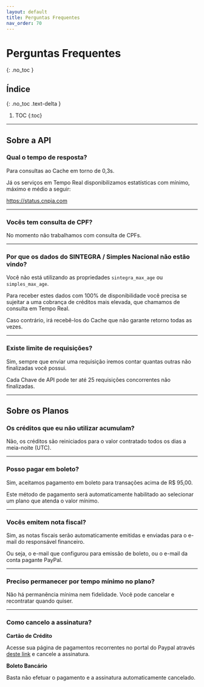 ```yaml
---
layout: default
title: Perguntas Frequentes
nav_order: 70
---
```


# Perguntas Frequentes
{: .no_toc }

## Índice
{: .no_toc .text-delta }

1. TOC
{:toc}

---

## Sobre a API

### Qual o tempo de resposta?

Para consultas ao Cache em torno de 0,3s.

Já os serviços em Tempo Real disponibilizamos estatísticas com mínimo, máximo e médio a seguir:

https://status.cnpja.com

---

### Vocês tem consulta de CPF?

No momento não trabalhamos com consulta de CPFs.

---

### Por que os dados do SINTEGRA / Simples Nacional não estão vindo?

Você não está utilizando as propriedades `sintegra_max_age` ou `simples_max_age`.

Para receber estes dados com 100% de disponibilidade você precisa se sujeitar a uma cobrança de créditos mais elevada, que chamamos de consulta em Tempo Real.

Caso contrário, irá recebê-los do Cache que não garante retorno todas as vezes.

---

### Existe limite de requisições?

Sim, sempre que enviar uma requisição iremos contar quantas outras não finalizadas você possui.

Cada Chave de API pode ter até 25 requisições concorrentes não finalizadas.

---

## Sobre os Planos

### Os créditos que eu não utilizar acumulam?

Não, os créditos são reiniciados para o valor contratado todos os dias a meia-noite (UTC).

---

### Posso pagar em boleto?

Sim, aceitamos pagamento em boleto para transações acima de R$ 95,00.

Este método de pagamento será automaticamente habilitado ao selecionar um plano que atenda o valor mínimo.

---

### Vocês emitem nota fiscal?

Sim, as notas fiscais serão automaticamente emitidas e enviadas para o e-mail do responsável financeiro.

Ou seja, o e-mail que configurou para emissão de boleto, ou o e-mail da conta pagante PayPal.

---

### Preciso permanecer por tempo mínimo no plano?

Não há permanência mínima nem fidelidade. Você pode cancelar e recontratar quando quiser.

---

### Como cancelo a assinatura?

**Cartão de Crédito**

Acesse sua página de pagamentos recorrentes no portal do Paypal através [deste link](https://www.paypal.com/myaccount/autopay/) e cancele a assinatura.


**Boleto Bancário**

Basta não efetuar o pagamento e a assinatura automaticamente cancelado.
